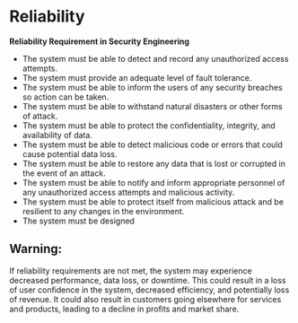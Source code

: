 # Reliability 

**Reliability Requirement in Security Engineering**

* The system must be able to detect and record any unauthorized access attempts. 
* The system must provide an adequate level of fault tolerance.
* The system must be able to inform the users of any security breaches so action can be taken. 
* The system must be able to withstand natural disasters or other forms of attack. 
* The system must be able to protect the confidentiality, integrity, and availability of data. 
* The system must be able to detect malicious code or errors that could cause potential data loss. 
* The system must be able to restore any data that is lost or corrupted in the event of an attack. 
* The system must be able to notify and inform appropriate personnel of any unauthorized access attempts and malicious activity. 
* The system must be able to protect itself from malicious attack and be resilient to any changes in the environment. 
* The system must be designed

## Warning: 

If reliability requirements are not met, the system may experience decreased performance, data loss, or downtime. This could result in a loss of user confidence in the system, decreased efficiency, and potentially loss of revenue. It could also result in customers going elsewhere for services and products, leading to a decline in profits and market share.